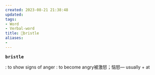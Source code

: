 ```yaml
---
created: 2023-08-21 21:38:48
updated: 
tags: 
- Word
- Verbal-word
title: 🚩bristle
aliases:
- 
---
```


<pre><strong>bristle</strong></pre>

: to show signs of anger : to become angry被激怒；恼怒— usually + at